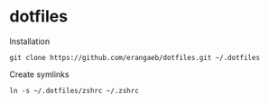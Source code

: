 # dotfiles

Installation
```
git clone https://github.com/erangaeb/dotfiles.git ~/.dotfiles
```


Create symlinks
```
ln -s ~/.dotfiles/zshrc ~/.zshrc
```
